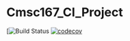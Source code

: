 # Cmsc167_CI_Project

[![Build Status](https://api.travis-ci.com/connirubein/Cmsc167_CI_Project.svg?branch=master)
[![codecov](https://codecov.io/gh/connirubein/Cmsc167_CI_Project/branch/master/graph/badge.svg)](https://codecov.io/gh/connirubein/Cmsc167_CI_Project)
